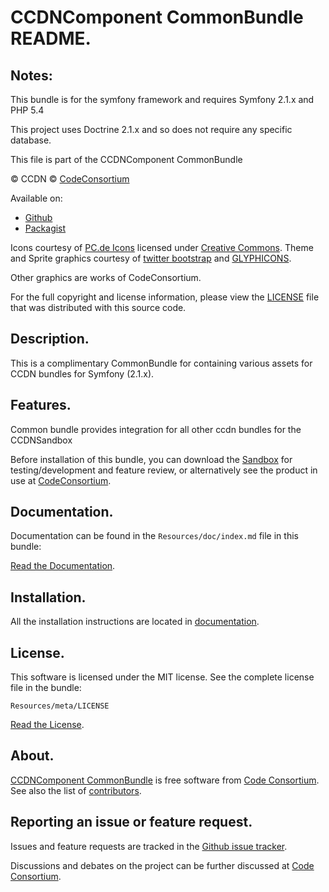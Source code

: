 CCDNComponent CommonBundle README.
==================================

  
## Notes:  
  
This bundle is for the symfony framework and requires Symfony 2.1.x and PHP 5.4
  
This project uses Doctrine 2.1.x and so does not require any specific database.


This file is part of the CCDNComponent CommonBundle

&copy; CCDN &copy; [CodeConsortium](http://www.codeconsortium.com/)

Available on:
* [Github](http://www.github.com/codeconsortium/CCDNComponentCommonBundle)
* [Packagist](https://packagist.org/packages/codeconsortium/ccdn-component-common-bundle)

Icons courtesy of [PC.de Icons](http://pc.de/icons/) licensed under [Creative Commons](http://creativecommons.org/licenses/by/3.0/).
Theme and Sprite graphics courtesy of [twitter bootstrap](http://twitter.github.com/bootstrap/index.html) and [GLYPHICONS](http://glyphicons.com/).

Other graphics are works of CodeConsortium.

For the full copyright and license information, please view the [LICENSE](http://github.com/codeconsortium/CCDNComponentCommonBundle/blob/master/Resources/meta/LICENSE) file that was distributed with this source code.

## Description.

This is a complimentary CommonBundle for containing various assets for CCDN bundles for Symfony (2.1.x).

## Features.

Common bundle provides integration for all other ccdn bundles for the CCDNSandbox

Before installation of this bundle, you can download the [Sandbox](https://github.com/codeconsortium/CCDNSandBox) for testing/development and feature review,
 or alternatively see the product in use at [CodeConsortium](http://www.codeconsortium.com).

## Documentation.

Documentation can be found in the `Resources/doc/index.md` file in this bundle:

[Read the Documentation](http://github.com/codeconsortium/CCDNComponentCommonBundle/blob/master/Resources/doc/index.md).

## Installation.

All the installation instructions are located in [documentation](http://github.com/codeconsortium/CCDNComponentCommonBundle/blob/master/Resources/doc/install.md).

## License.

This software is licensed under the MIT license. See the complete license file in the bundle:

	Resources/meta/LICENSE

[Read the License](http://github.com/codeconsortium/CCDNComponentCommonBundle/blob/master/Resources/meta/LICENSE).

## About.

[CCDNComponent CommonBundle](http://github.com/codeconsortium/CCDNComponentCommonBundle) is free software from [Code Consortium](http://www.codeconsortium.com).
See also the list of [contributors](http://github.com/codeconsortium/CCDNComponentCommonBundle/contributors).

## Reporting an issue or feature request.

Issues and feature requests are tracked in the [Github issue tracker](http://github.com/codeconsortium/CCDNComponentCommonBundle/issues).

Discussions and debates on the project can be further discussed at [Code Consortium](http://www.codeconsortium.com).
